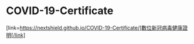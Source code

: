 # COVID-19-Certificate


[link=https://nextshield.github.io/COVID-19-Certificate/]數位新冠病毒健康證明[/link]


